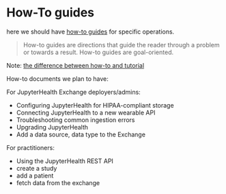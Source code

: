 # How-To guides

here we should have [how-to guides](https://diataxis.fr/how-to-guides/) for specific operations.

> How-to guides are directions that guide the reader through a problem or towards a result. How-to guides are goal-oriented.

Note: [the difference between how-to and tutorial](https://diataxis.fr/tutorials-how-to/)

How-to documents we plan to have:

For JupyterHealth Exchange deployers/admins:

- Configuring JupyterHealth for HIPAA-compliant storage
- Connecting JupyterHealth to a new wearable API
- Troubleshooting common ingestion errors
- Upgrading JupyterHealth
- Add a data source, data type to the Exchange

For practitioners:

- Using the JupyterHealth REST API
- create a study
- add a patient
- fetch data from the exchange
